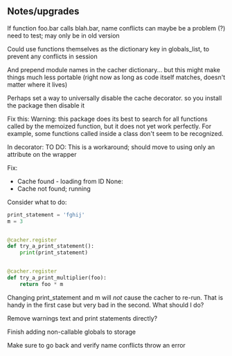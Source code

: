 ## Notes/upgrades ##

If function foo.bar calls blah.bar, name conflicts can maybe be a problem (?) need to test; may only be in old version

Could use functions themselves as the dictionary key in globals_list, to prevent any conflicts in session

And prepend module names in the cacher dictionary... but this might make things much less portable (right now as long as code itself matches, doesn't matter where it lives)

Perhaps set a way to universally disable the cache decorator. so you install the package then disable it

Fix this: Warning: this package does its best to search for all functions called by the memoized function, but it does not yet work perfectly. For example, some functions called inside a class don't seem to be recognized.

In decorator: TO DO: This is a workaround; should move to using only
an attribute on the wrapper

Fix:
* Cache found - loading from ID None:
* Cache not found; running


Consider what to do:

```python
print_statement = 'fghij'
m = 3


@cacher.register
def try_a_print_statement():
    print(print_statement)


@cacher.register
def try_a_print_multiplier(foo):
    return foo * m
```

Changing print_statement and m will *not* cause the cacher to re-run. That is handy in the first case but very bad in the second. What should I do?

Remove warnings text and print statements directly?

Finish adding non-callable globals to storage

Make sure to go back and verify name conflicts throw an error